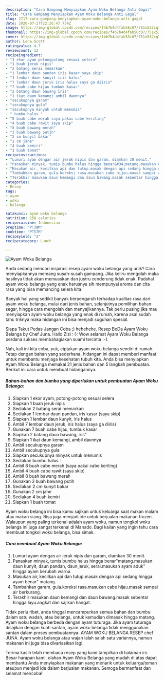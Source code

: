 ```yaml
---
description: "Cara Gampang Menyiapkan Ayam Woku Belanga Anti Gagal"
title: "Cara Gampang Menyiapkan Ayam Woku Belanga Anti Gagal"
slug: 2717-cara-gampang-menyiapkan-ayam-woku-belanga-anti-gagal
date: 2020-07-27T22:26:47.734Z
image: https://img-global.cpcdn.com/recipes/f4b7b4d4fab58c07/751x532cq70/ayam-woku-belanga-foto-resep-utama.jpg
thumbnail: https://img-global.cpcdn.com/recipes/f4b7b4d4fab58c07/751x532cq70/ayam-woku-belanga-foto-resep-utama.jpg
cover: https://img-global.cpcdn.com/recipes/f4b7b4d4fab58c07/751x532cq70/ayam-woku-belanga-foto-resep-utama.jpg
author: Lena Scott
ratingvalue: 4.7
reviewcount: 12
recipeingredient:
- "1 ekor ayam potongpotong sesuai selera"
- "1 buah jeruk nipis"
- "2 batang serai memarkan"
- "1 lembar daun pandan iris kasar saya skip"
- "1 lembar daun kunyit iris halus"
- "7 lembar daun jeruk iris halus saya ga diiris"
- "7 buah cabe hijau tumbuk kasar"
- "2 batang daun bawang iris"
- "1 ikat daun kemangi ambil daunnya"
- "secukupnya garam"
- "secukupnya gula"
- "secukupnya minyak untuk menumis"
- " bumbu halus "
- "8 buah cabe merah saya pakai cabe keriting"
- "4 buah cabe rawit saya skip"
- "8 buah bawang merah"
- "3 buah bawang putih"
- "2 cm kunyit bakar"
- "2 cm jahe"
- "4 buah kemiri"
- "1 buah tomat"
recipeinstructions:
- "Lumuri ayam dengan air jeruk nipis dan garam, diamkan 30 menit."
- "Panaskan minyak, tumis bumbu halus hingga benar&#34;matang.masukan daun kunyit, daun pandan, daun jeruk, serai.masukan ayam aduk&#34; hingga ayam berubah warna."
- "Masukan air, kecilkan api dan tutup.masak dengan api sedang hingga ayam benar&#34; matang."
- "Tambahkan garam, gula.koreksi rasa.masukan cabe hijau.masak sampai air berkurang."
- "Terakhir masukan daun kemangi dan daun bawang.masak sebentar hingga layu.angkat dan sajikan hangat."
categories:
- Resep
tags:
- ayam
- woku
- belanga

katakunci: ayam woku belanga 
nutrition: 258 calories
recipecuisine: Indonesian
preptime: "PT39M"
cooktime: "PT57M"
recipeyield: "2"
recipecategory: Lunch

---
```



![Ayam Woku Belanga](https://img-global.cpcdn.com/recipes/f4b7b4d4fab58c07/751x532cq70/ayam-woku-belanga-foto-resep-utama.jpg)

Anda sedang mencari inspirasi resep ayam woku belanga yang unik? Cara menyiapkannya memang susah-susah gampang. Jika keliru mengolah maka hasilnya tidak akan memuaskan dan justru cenderung tidak enak. Padahal ayam woku belanga yang enak harusnya sih mempunyai aroma dan cita rasa yang bisa memancing selera kita.

Banyak hal yang sedikit banyak berpengaruh terhadap kualitas rasa dari ayam woku belanga, mulai dari jenis bahan, selanjutnya pemilihan bahan segar, hingga cara mengolah dan menyajikannya. Tak perlu pusing jika mau menyiapkan ayam woku belanga yang enak di rumah, karena asal sudah tahu triknya maka hidangan ini bisa menjadi suguhan spesial.

Siapa Takut Pedas Jangan Coba ;) hehehehe. Resep BeDa Ayam Woku Belanga by Chef Juna. Hallo Zizi :-): Wow selamat Ayam Woku Belanga perdana sukses membahagiakan suami tercinta :-).


Nah, kali ini kita coba, yuk, ciptakan ayam woku belanga sendiri di rumah. Tetap dengan bahan yang sederhana, hidangan ini dapat memberi manfaat untuk membantu menjaga kesehatan tubuh kita. Anda bisa menyiapkan Ayam Woku Belanga memakai 21 jenis bahan dan 5 langkah pembuatan. Berikut ini cara untuk membuat hidangannya.

<!--inarticleads1-->

##### Bahan-bahan dan bumbu yang diperlukan untuk pembuatan Ayam Woku Belanga:

1. Siapkan 1 ekor ayam, potong-potong sesuai selera
1. Siapkan 1 buah jeruk nipis
1. Sediakan 2 batang serai memarkan
1. Sediakan 1 lembar daun pandan, iris kasar (saya skip)
1. Siapkan 1 lembar daun kunyit, iris halus
1. Ambil 7 lembar daun jeruk, iris halus (saya ga diiris)
1. Gunakan 7 buah cabe hijau, tumbuk kasar
1. Siapkan 2 batang daun bawang, iris&#34;
1. Siapkan 1 ikat daun kemangi, ambil daunnya
1. Ambil secukupnya garam
1. Ambil secukupnya gula
1. Siapkan secukupnya minyak untuk menumis
1. Sediakan  bumbu halus :
1. Ambil 8 buah cabe merah (saya pakai cabe keriting)
1. Ambil 4 buah cabe rawit (saya skip)
1. Ambil 8 buah bawang merah
1. Gunakan 3 buah bawang putih
1. Sediakan 2 cm kunyit bakar
1. Gunakan 2 cm jahe
1. Sediakan 4 buah kemiri
1. Siapkan 1 buah tomat


Ayam woku belanga ini bisa kamu sajikan untuk keluarga saat makan malam atau makan siang. Bisa juga menjadi ide untuk berjualan makanan frozen. Walaupun yang paling terkenal adalah ayam woku, namun tongkol woku belanga ini juga sangat terkenal di Manado. Bagi kalian yang ingin tahu cara membuat tongkol woku belanga, bisa simak. 

<!--inarticleads2-->

##### Cara membuat Ayam Woku Belanga:

1. Lumuri ayam dengan air jeruk nipis dan garam, diamkan 30 menit.
1. Panaskan minyak, tumis bumbu halus hingga benar&#34;matang.masukan daun kunyit, daun pandan, daun jeruk, serai.masukan ayam aduk&#34; hingga ayam berubah warna.
1. Masukan air, kecilkan api dan tutup.masak dengan api sedang hingga ayam benar&#34; matang.
1. Tambahkan garam, gula.koreksi rasa.masukan cabe hijau.masak sampai air berkurang.
1. Terakhir masukan daun kemangi dan daun bawang.masak sebentar hingga layu.angkat dan sajikan hangat.


Tidak perlu ribet, anda tinggal mencampurkan semua bahan dan bumbu dalam satu wadah, atau belanga, untuk kemudian dimasak hingga matang. Ayam woku belanga berbeda dengan ayam tuturaga. Jika ayam tuturaga disajikan dengan kuah santan, ayam woku belanga tidak menggunakan santan dalam proses pembuatannya. AYAM WOKU BELANGA RESEP chef JUNA. Ayam woku belanga atau wajan ialah salah satu variannya, namun makanan ini juga bisa divariasikan lagi. 

Terima kasih telah membaca resep yang kami tampilkan di halaman ini. Besar harapan kami, olahan Ayam Woku Belanga yang mudah di atas dapat membantu Anda menyiapkan makanan yang menarik untuk keluarga/teman ataupun menjadi ide dalam berjualan makanan. Semoga bermanfaat dan selamat mencoba!
